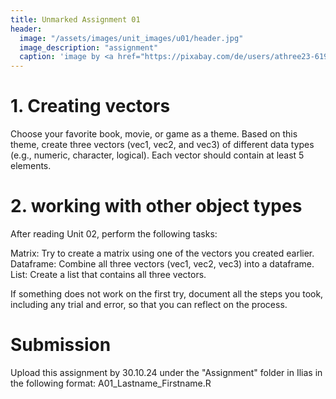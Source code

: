 ```yaml
---
title: Unmarked Assignment 01
header:
  image: "/assets/images/unit_images/u01/header.jpg"
  image_description: "assignment"
  caption: 'image by <a href="https://pixabay.com/de/users/athree23-6195572/?utm_source=link-attribution&utm_medium=referral&utm_campaign=image&utm_content=4855963">Adrian</a> on <a href="https://pixabay.com/de//?utm_source=link-attribution&utm_medium=referral&utm_campaign=image&utm_content=4855963">Pixabay</a>'
---
```

<!--more-->

# 1. Creating vectors
Choose your favorite book, movie, or game as a theme. Based on this theme, create three vectors (vec1, vec2, and vec3) of different data types (e.g., numeric, character, logical). Each vector should contain at least 5 elements.

# 2. working with other object types
After reading Unit 02, perform the following tasks:

Matrix: Try to create a matrix using one of the vectors you created earlier.
Dataframe: Combine all three vectors (vec1, vec2, vec3) into a dataframe.
List: Create a list that contains all three vectors.

If something does not work on the first try, document all the steps you took, including any trial and error, so that you can reflect on the process.

# Submission
Upload this assignment by 30.10.24 under the "Assignment" folder in Ilias in the following format:
A01_Lastname_Firstname.R